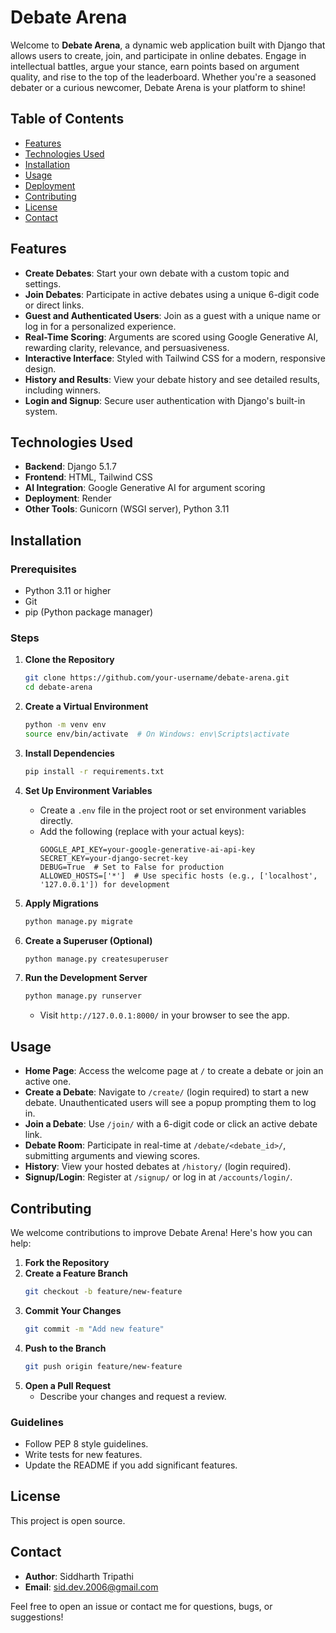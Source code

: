 # Debate Arena

Welcome to **Debate Arena**, a dynamic web application built with Django that allows users to create, join, and participate in online debates. Engage in intellectual battles, argue your stance, earn points based on argument quality, and rise to the top of the leaderboard. Whether you're a seasoned debater or a curious newcomer, Debate Arena is your platform to shine!

## Table of Contents
- [Features](#features)
- [Technologies Used](#technologies-used)
- [Installation](#installation)
- [Usage](#usage)
- [Deployment](#deployment)
- [Contributing](#contributing)
- [License](#license)
- [Contact](#contact)

## Features
- **Create Debates**: Start your own debate with a custom topic and settings.
- **Join Debates**: Participate in active debates using a unique 6-digit code or direct links.
- **Guest and Authenticated Users**: Join as a guest with a unique name or log in for a personalized experience.
- **Real-Time Scoring**: Arguments are scored using Google Generative AI, rewarding clarity, relevance, and persuasiveness.
- **Interactive Interface**: Styled with Tailwind CSS for a modern, responsive design.
- **History and Results**: View your debate history and see detailed results, including winners.
- **Login and Signup**: Secure user authentication with Django's built-in system.

## Technologies Used
- **Backend**: Django 5.1.7
- **Frontend**: HTML, Tailwind CSS
- **AI Integration**: Google Generative AI for argument scoring
- **Deployment**: Render
- **Other Tools**: Gunicorn (WSGI server), Python 3.11

## Installation

### Prerequisites
- Python 3.11 or higher
- Git
- pip (Python package manager)

### Steps
1. **Clone the Repository**
   ```bash
   git clone https://github.com/your-username/debate-arena.git
   cd debate-arena
   ```

2. **Create a Virtual Environment**
   ```bash
   python -m venv env
   source env/bin/activate  # On Windows: env\Scripts\activate
   ```

3. **Install Dependencies**
   ```bash
   pip install -r requirements.txt
   ```

4. **Set Up Environment Variables**
   - Create a `.env` file in the project root or set environment variables directly.
   - Add the following (replace with your actual keys):
     ```
     GOOGLE_API_KEY=your-google-generative-ai-api-key
     SECRET_KEY=your-django-secret-key
     DEBUG=True  # Set to False for production
     ALLOWED_HOSTS=['*']  # Use specific hosts (e.g., ['localhost', '127.0.0.1']) for development
     ```

5. **Apply Migrations**
   ```bash
   python manage.py migrate
   ```

6. **Create a Superuser (Optional)**
   ```bash
   python manage.py createsuperuser
   ```

7. **Run the Development Server**
   ```bash
   python manage.py runserver
   ```
   - Visit `http://127.0.0.1:8000/` in your browser to see the app.


## Usage
- **Home Page**: Access the welcome page at `/` to create a debate or join an active one.
- **Create a Debate**: Navigate to `/create/` (login required) to start a new debate. Unauthenticated users will see a popup prompting them to log in.
- **Join a Debate**: Use `/join/` with a 6-digit code or click an active debate link.
- **Debate Room**: Participate in real-time at `/debate/<debate_id>/`, submitting arguments and viewing scores.
- **History**: View your hosted debates at `/history/` (login required).
- **Signup/Login**: Register at `/signup/` or log in at `/accounts/login/`.


## Contributing
We welcome contributions to improve Debate Arena! Here's how you can help:
1. **Fork the Repository**
2. **Create a Feature Branch**
   ```bash
   git checkout -b feature/new-feature
   ```
3. **Commit Your Changes**
   ```bash
   git commit -m "Add new feature"
   ```
4. **Push to the Branch**
   ```bash
   git push origin feature/new-feature
   ```
5. **Open a Pull Request**
   - Describe your changes and request a review.

### Guidelines
- Follow PEP 8 style guidelines.
- Write tests for new features.
- Update the README if you add significant features.

## License
This project is open source.

## Contact
- **Author**: Siddharth Tripathi
- **Email**: sid.dev.2006@gmail.com

Feel free to open an issue or contact me for questions, bugs, or suggestions!
